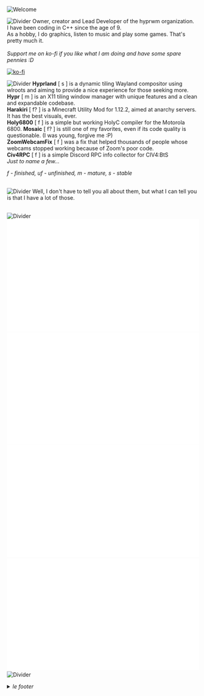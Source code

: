 ![Welcome](https://vaxerski.xyz/github/TopGif.gif)

![Divider](https://vaxerski.xyz/github/aboutme2.gif)
Owner, creator and Lead Developer of the hyprwm organization.<br/>
I have been coding in C++ since the age of 9.<br/>
As a hobby, I do graphics, listen to music and play some games. That's pretty much it.<br/>
<br/>
*Support me on ko-fi if you like what I am doing and have some spare pennies :D*

[![ko-fi](https://ko-fi.com/img/githubbutton_sm.svg)](https://ko-fi.com/U7U5DGK89)
<br/>

![Divider](https://vaxerski.xyz/github/repos1.gif)
**Hyprland** [ s ] is a dynamic tiling Wayland compositor using wlroots and aiming to provide a nice experience for those seeking more.<br/>
**Hypr** [ m ] is an X11 tiling window manager with unique features and a clean and expandable codebase.<br/>
**Harakiri** [ f? ] is a Minecraft Utility Mod for 1.12.2, aimed at anarchy servers. It has the best visuals, ever.<br/>
**Holy6800** [ f ] is a simple but working HolyC compiler for the Motorola 6800.
**Mosaic** [ f? ] is still one of my favorites, even if its code quality is questionable. (I was young, forgive me :P)<br/>
**ZoomWebcamFix** [ f ] was a fix that helped thousands of people whose webcams stopped working because of Zoom's poor code.<br/>
**Civ4RPC** [ f ] is a simple Discord RPC info collector for CIV4:BtS<br/>
*Just to name a few...*<br/>

*f - finished, uf - unfinished, m - mature, s - stable*<br/><br/>

![Divider](https://vaxerski.xyz/github/repos2.gif)
Well, I don't have to tell you all about them, but what I can tell you is that I have a lot of those.<br/><br/>

![Divider](https://vaxerski.xyz/github/stats1.gif)
![](https://raw.githubusercontent.com/vaxerski/github-stats/master/generated/overview.svg#gh-dark-mode-only)
![](https://raw.githubusercontent.com/vaxerski/github-stats/master/generated/overview.svg#gh-light-mode-only)
![](https://raw.githubusercontent.com/vaxerski/github-stats/master/generated/languages.svg#gh-dark-mode-only)
![](https://raw.githubusercontent.com/vaxerski/github-stats/master/generated/languages.svg#gh-light-mode-only)
![Divider](https://vaxerski.xyz/github/divider.png)

<details>
  <summary><i>le footer</i></summary>
  
   *Discord* > vaxry#0110 <br/>
   *Github* > well <br/>
   *Mail* > vaxry [at] vaxry.net <br/>
   *Site* > https://vaxry.net <br/><br/>
  
   *All graphics on this profile are made by me.*
</details>
